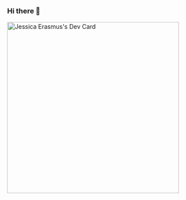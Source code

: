 ### Hi there 👋

<a href="https://app.daily.dev/Virtual1"><img src="https://api.daily.dev/devcards/52e22a3e62924880b134f0ecec1c5c63.png?r=ht8" width="400" alt="Jessica Erasmus's Dev Card"/></a>
<!--
**Virtual1/Virtual1** is a ✨ _special_ ✨ repository because its `README.md` (this file) appears on your GitHub profile.

Here are some ideas to get you started:

- 🔭 I’m currently working on ...
- 🌱 I’m currently learning ...
- 👯 I’m looking to collaborate on ...
- 🤔 I’m looking for help with ...
- 💬 Ask me about ...
- 📫 How to reach me: ...
- 😄 Pronouns: ...
- ⚡ Fun fact: ...
-->
